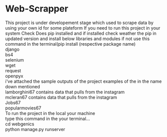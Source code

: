 # Web-Scrapper
This project is under developement stage which used to scrape data by using your own id for some plateform
If you need to run this project in your system
Check
Does pip installed and if installed check weather the pip in updated version
and
install below libraries and modules if not use this command in the terminal(pip install (respective package name) <br />
django <br />
bs4 <br />
selenium <br />
wget <br />
request <br />
openpyx <br />
i've attached the sample outputs of the project examples of the in the name down mentioned <br />
lamborghini67 contains data that pulls from the instagram <br />
mcleran67 contains data that pulls from the instagram <br />
Jobs67 <br />
popularmovies67 <br />
To run the project in the local your machine <br />
type this command in the your terminal...<br />
cd webgenics <br />
python manage.py runserver<br />
